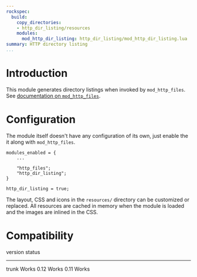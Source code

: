 ```yaml
---
rockspec:
  build:
    copy_directories:
    - http_dir_listing/resources
    modules:
      mod_http_dir_listing: http_dir_listing/mod_http_dir_listing.lua
summary: HTTP directory listing
...
```


Introduction
============

This module generates directory listings when invoked by
`mod_http_files`. See [documentation on
`mod_http_files`](http://prosody.im/doc/modules/mod_http_files).

Configuration
=============

The module itself doesn't have any configuration of its own, just enable
the it along with `mod_http_files`.

    modules_enabled = {
        ...

        "http_files";
        "http_dir_listing";
    }

    http_dir_listing = true;

The layout, CSS and icons in the `resources/` directory can be
customized or replaced. All resources are cached in memory when the
module is loaded and the images are inlined in the CSS.

Compatibility
=============

  version   status
  --------- --------
  trunk     Works
  0.12      Works
  0.11      Works
